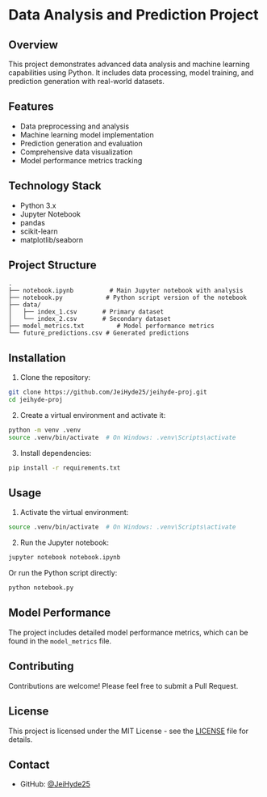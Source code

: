 # Data Analysis and Prediction Project

## Overview
This project demonstrates advanced data analysis and machine learning capabilities using Python. It includes data processing, model training, and prediction generation with real-world datasets.

## Features
- Data preprocessing and analysis
- Machine learning model implementation
- Prediction generation and evaluation
- Comprehensive data visualization
- Model performance metrics tracking

## Technology Stack
- Python 3.x
- Jupyter Notebook
- pandas
- scikit-learn
- matplotlib/seaborn

## Project Structure
```
.
├── notebook.ipynb          # Main Jupyter notebook with analysis
├── notebook.py            # Python script version of the notebook
├── data/
│   ├── index_1.csv       # Primary dataset
│   └── index_2.csv       # Secondary dataset
├── model_metrics.txt         # Model performance metrics
└── future_predictions.csv # Generated predictions
```

## Installation
1. Clone the repository:
```bash
git clone https://github.com/JeiHyde25/jeihyde-proj.git
cd jeihyde-proj
```

2. Create a virtual environment and activate it:
```bash
python -m venv .venv
source .venv/bin/activate  # On Windows: .venv\Scripts\activate
```

3. Install dependencies:
```bash
pip install -r requirements.txt
```

## Usage
1. Activate the virtual environment:
```bash
source .venv/bin/activate  # On Windows: .venv\Scripts\activate
```

2. Run the Jupyter notebook:
```bash
jupyter notebook notebook.ipynb
```

Or run the Python script directly:
```bash
python notebook.py
```

## Model Performance
The project includes detailed model performance metrics, which can be found in the `model_metrics` file.

## Contributing
Contributions are welcome! Please feel free to submit a Pull Request.

## License
This project is licensed under the MIT License - see the [LICENSE](LICENSE) file for details.

## Contact
- GitHub: [@JeiHyde25](https://github.com/JeiHyde25) 